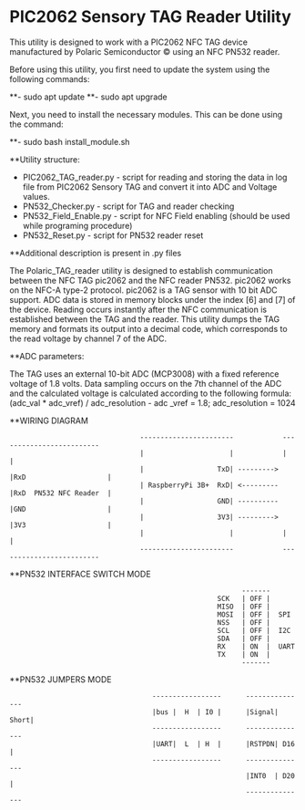 # PIC2062 Sensory TAG Reader Utility

This utility is designed to work with a PIC2062 NFC TAG device manufactured by Polaric Semiconductor © using an NFC PN532 reader. 

Before using this utility, you first need to update the system using the following commands:

 **- sudo apt update
 **- sudo apt upgrade

Next, you need to install the necessary modules. This can be done using the command:

 **- sudo bash install_module.sh

**Utility structure:

 - PIC2062_TAG_reader.py - script for reading and storing the data in log file from PIC2062 Sensory TAG and convert it into ADC and Voltage values.
 - PN532_Checker.py - script for TAG and reader checking
 - PN532_Field_Enable.py - script for NFC Field enabling (should be used while programing procedure)
 - PN532_Reset.py - script for PN532 reader reset

**Additional description is present in .py files

The Polaric_TAG_reader utility is designed to establish communication between the NFC TAG pic2062 and the NFC reader PN532.
pic2062 works on the NFC-A type-2 protocol.
pic2062 is a TAG sensor with 10 bit ADC support.
ADC data is stored in memory blocks under the index [6] and [7] of the device.
Reading occurs instantly after the NFC communication is established between the TAG and the reader.
This utility dumps the TAG memory and formats its output into a decimal code, which corresponds to the read voltage by channel 7 of the ADC.

**ADC parameters:

The TAG uses an external 10-bit ADC (MCP3008) with a fixed reference voltage of 1.8 volts. 
Data sampling occurs on the 7th channel of the ADC and the calculated voltage is calculated according to the following formula:
(adc_val * adc_vref) / adc_resolution - adc _vref = 1.8; adc_resolution = 1024 

**WIRING DIAGRAM

                                    -----------------------            -------------------------
                                    |                     |            |                       |
                                    |                  TxD| ---------> |RxD                    |
                                    | RaspberryPi 3B+  RxD| <--------- |RxD  PN532 NFC Reader  |
                                    |                  GND| ---------- |GND                    |
                                    |                  3V3| ---------> |3V3                    |
                                    |                     |            |                       |
                                    -----------------------            -------------------------

**PN532 INTERFACE SWITCH MODE

                                                             -------
                                                       SCK   | OFF |
                                                       MISO  | OFF |  
                                                       MOSI  | OFF |  SPI
                                                       NSS   | OFF |  
                                                       SCL   | OFF |  I2C
                                                       SDA   | OFF |
                                                       RX    | ON  |  UART
                                                       TX    | ON  |
                                                             -------

**PN532 JUMPERS MODE

                                       -----------------      ---------------
                                       |bus |  H  | I0 |      |Signal| Short|
                                       -----------------      ---------------
                                       |UART|  L  | H  |      |RSTPDN| D16  |
                                       -----------------      ---------------
                                                              |INT0  | D20  |
                                                              ---------------
